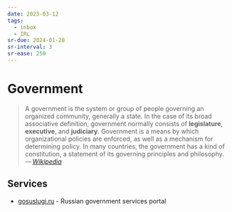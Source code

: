 ```yaml
---
date: 2023-03-12
tags:
  - inbox
  - IRL
sr-due: 2024-01-28
sr-interval: 3
sr-ease: 250
---
```


# Government

> A government is the system or group of people governing an organized
> community, generally a state. In the case of its broad associative definition,
> government normally consists of **legislature**, **executive**, and
> **judiciary**. Government is a means by which organizational policies are
> enforced, as well as a mechanism for determining policy. In many countries,
> the government has a kind of constitution, a statement of its governing
> principles and philosophy.\
> — <cite>[Wikipedia](https://en.wikipedia.org/wiki/Government)</cite>

## Services

- [gosuslugi.ru](https://www.gosuslugi.ru/) - Russian government services portal
